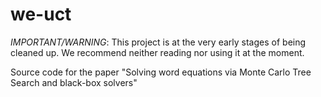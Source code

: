 # we-uct

*IMPORTANT/WARNING*: This project is at the very early stages of being cleaned up. We recommend neither reading nor using it at the moment.

Source code for the paper "Solving word equations via Monte Carlo Tree Search and black-box solvers"

